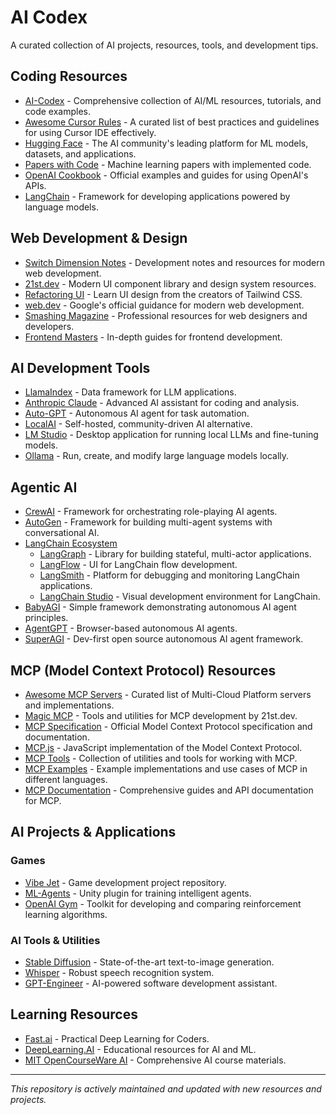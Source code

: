 # AI Codex
A curated collection of AI projects, resources, tools, and development tips.

## Coding Resources

- [AI-Codex](https://github.com/cedrickchee/AI-Codex/tree/main) - Comprehensive collection of AI/ML resources, tutorials, and code examples.
- [Awesome Cursor Rules](https://github.com/PatrickJS/awesome-cursorrules) - A curated list of best practices and guidelines for using Cursor IDE effectively.
- [Hugging Face](https://huggingface.co/) - The AI community's leading platform for ML models, datasets, and applications.
- [Papers with Code](https://paperswithcode.com/) - Machine learning papers with implemented code.
- [OpenAI Cookbook](https://github.com/openai/openai-cookbook) - Official examples and guides for using OpenAI's APIs.
- [LangChain](https://github.com/langchain-ai/langchain) - Framework for developing applications powered by language models.

## Web Development & Design

- [Switch Dimension Notes](https://notes.switchdimension.com/) - Development notes and resources for modern web development.
- [21st.dev](https://21st.dev/) - Modern UI component library and design system resources.
- [Refactoring UI](https://www.refactoringui.com/) - Learn UI design from the creators of Tailwind CSS.
- [web.dev](https://web.dev/) - Google's official guidance for modern web development.
- [Smashing Magazine](https://www.smashingmagazine.com/) - Professional resources for web designers and developers.
- [Frontend Masters](https://frontendmasters.com/guides/) - In-depth guides for frontend development.

## AI Development Tools

- [LlamaIndex](https://www.llamaindex.ai/) - Data framework for LLM applications.
- [Anthropic Claude](https://www.anthropic.com/claude) - Advanced AI assistant for coding and analysis.
- [Auto-GPT](https://github.com/Significant-Gravitas/Auto-GPT) - Autonomous AI agent for task automation.
- [LocalAI](https://github.com/go-skynet/LocalAI) - Self-hosted, community-driven AI alternative.
- [LM Studio](https://lmstudio.ai/) - Desktop application for running local LLMs and fine-tuning models.
- [Ollama](https://ollama.ai/) - Run, create, and modify large language models locally.

## Agentic AI
- [CrewAI](https://github.com/joaomdmoura/crewAI) - Framework for orchestrating role-playing AI agents.
- [AutoGen](https://github.com/microsoft/autogen) - Framework for building multi-agent systems with conversational AI.
- [LangChain Ecosystem](https://github.com/langchain-ai)
  - [LangGraph](https://github.com/langchain-ai/langgraph) - Library for building stateful, multi-actor applications.
  - [LangFlow](https://github.com/logspace-ai/langflow) - UI for LangChain flow development.
  - [LangSmith](https://smith.langchain.com/) - Platform for debugging and monitoring LangChain applications.
  - [LangChain Studio](https://studio.langchain.com/) - Visual development environment for LangChain.
- [BabyAGI](https://github.com/yoheinakajima/babyagi) - Simple framework demonstrating autonomous AI agent principles.
- [AgentGPT](https://github.com/reworkd/AgentGPT) - Browser-based autonomous AI agents.
- [SuperAGI](https://github.com/TransformerOptimus/SuperAGI) - Dev-first open source autonomous AI agent framework.


## MCP (Model Context Protocol) Resources

- [Awesome MCP Servers](https://github.com/appcypher/awesome-mcp-servers) - Curated list of Multi-Cloud Platform servers and implementations.
- [Magic MCP](https://github.com/21st-dev/magic-mcp) - Tools and utilities for MCP development by 21st.dev.
- [MCP Specification](https://github.com/microsoft/model-context-protocol) - Official Model Context Protocol specification and documentation.
- [MCP.js](https://github.com/mcp-js/mcp) - JavaScript implementation of the Model Context Protocol.
- [MCP Tools](https://github.com/model-context/mcp-tools) - Collection of utilities and tools for working with MCP.
- [MCP Examples](https://github.com/model-context/examples) - Example implementations and use cases of MCP in different languages.
- [MCP Documentation](https://model-context-protocol.readthedocs.io/) - Comprehensive guides and API documentation for MCP.

## AI Projects & Applications

### Games
- [Vibe Jet](https://github.com/cedrickchee/vibe-jet) - Game development project repository.
- [ML-Agents](https://github.com/Unity-Technologies/ml-agents) - Unity plugin for training intelligent agents.
- [OpenAI Gym](https://github.com/openai/gym) - Toolkit for developing and comparing reinforcement learning algorithms.

### AI Tools & Utilities
- [Stable Diffusion](https://github.com/CompVis/stable-diffusion) - State-of-the-art text-to-image generation.
- [Whisper](https://github.com/openai/whisper) - Robust speech recognition system.
- [GPT-Engineer](https://github.com/AntonOsika/gpt-engineer) - AI-powered software development assistant.

## Learning Resources
- [Fast.ai](https://www.fast.ai/) - Practical Deep Learning for Coders.
- [DeepLearning.AI](https://www.deeplearning.ai/) - Educational resources for AI and ML.
- [MIT OpenCourseWare AI](https://ocw.mit.edu/courses/6-034-artificial-intelligence-fall-2010/) - Comprehensive AI course materials.

---
*This repository is actively maintained and updated with new resources and projects.*
